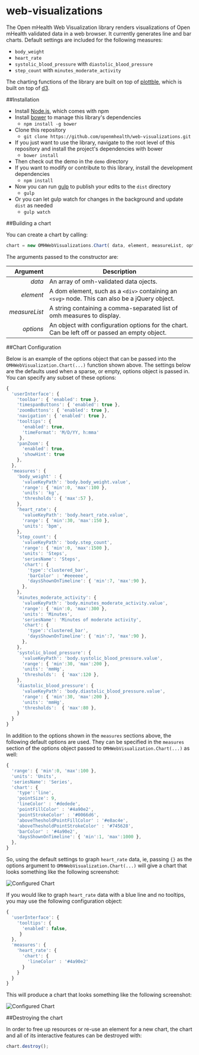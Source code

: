# web-visualizations

The Open mHealth Web Visualization library renders visualizations of Open mHealth validated data in a web browser.
It currently generates line and bar charts. Default settings are included for the following measures:
* `body_weight`
* `heart_rate`
* `systolic_blood_pressure` with `diastolic_blood_pressure`
* `step_count` with `minutes_moderate_activity`

The charting functions of the library are built on top of [plottble](http://plottablejs.org/), which is built on top of [d3](http://d3js.org/).

##Installation

* Install [Node.js](https://docs.npmjs.com/getting-started/installing-node), which comes with npm
* Install [bower](http://bower.io/) to manage this library's dependencies
    * `npm install -g bower`
* Clone this repository
    * `git clone https://github.com/openmhealth/web-visualizations.git`
* If you just want to use the library, navigate to the root level of this repository and install the project's dependencies with bower
    * `bower install`
* Then check out the demo in the `demo` directory
* If you want to modify or contribute to this library, install the development dependencies
    * `npm install`
* Now you can run [gulp](http://gulpjs.com/) to publish your edits to the `dist` directory
    * `gulp`
* Or you can let gulp watch for changes in the background and update `dist` as needed
    * `gulp watch`

##Building a chart

You can create a chart by calling:

```javascript
chart = new OMHWebVisualizations.Chart( data, element, measureList, options );
```

The arguments passed to the constructor are:

Argument | Description
---: | ---
*data* | An array of omh-validated data ojects.
*element* | A dom element, such as a `<div>` containing an `<svg>` node. This can also be a jQuery object.
*measureList* | A string containing a comma-separated list of omh measures to display.
*options* | An object with configuration options for the chart. Can be left off or passed an empty object.

##Chart Configuration

Below is an example of the options object that can be passed into the `OMHWebVisualization.Chart(...)` function shown above. The settings below are the defaults used when a sparse, or empty, options object is passed in. You can specify any subset of these options:

```javascript
{
  'userInterface': {
    'toolbar': { 'enabled': true },
    'timespanButtons': { 'enabled': true },
    'zoomButtons': { 'enabled': true },
    'navigation': { 'enabled': true },
    'tooltips': {
      'enabled': true,
      'timeFormat': 'M/D/YY, h:mma'
     },
    'panZoom': {
      'enabled': true,
      'showHint': true
    },
  },
  'measures': {
    'body_weight' : {
      'valueKeyPath': 'body.body_weight.value',
      'range': { 'min':0, 'max':100 },
      'units': 'kg',
      'thresholds': { 'max':57 },
    },
    'heart_rate': {
      'valueKeyPath': 'body.heart_rate.value',
      'range': { 'min':30, 'max':150 },
      'units': 'bpm',
    },
    'step_count': {
      'valueKeyPath': 'body.step_count',
      'range': { 'min':0, 'max':1500 },
      'units': 'Steps',
      'seriesName': 'Steps',
      'chart': {
        'type':'clustered_bar',
        'barColor' : '#eeeeee',
        'daysShownOnTimeline': { 'min':7, 'max':90 },
      },
    },
    'minutes_moderate_activity': {
      'valueKeyPath': 'body.minutes_moderate_activity.value',
      'range': { 'min':0, 'max':300 },
      'units': 'Minutes',
      'seriesName': 'Minutes of moderate activity',
      'chart': {
        'type':'clustered_bar',
        'daysShownOnTimeline': { 'min':7, 'max':90 },
      },
    },
    'systolic_blood_pressure': {
      'valueKeyPath': 'body.systolic_blood_pressure.value',
      'range': { 'min':30, 'max':200 },
      'units': 'mmHg',
      'thresholds':  { 'max':120 },
    },
    'diastolic_blood_pressure': {
      'valueKeyPath': 'body.diastolic_blood_pressure.value',
      'range': { 'min':30, 'max':200 },
      'units': 'mmHg',
      'thresholds':  { 'max':80 },
    }
  }
}
```

In addition to the options shown in the `measures` sections above, the following default options are used. They can be specified in the `measures` section of the options object passed to `OMHWebVisualization.Chart(...)` as well:

```javascript
{
  'range': { 'min':0, 'max':100 },
  'units': 'Units',
  'seriesName': 'Series',
  'chart': {
    'type':'line',
    'pointSize': 9,
    'lineColor' : '#dedede',
    'pointFillColor' : '#4a90e2',
    'pointStrokeColor' : '#0066d6',
    'aboveThesholdPointFillColor' : '#e8ac4e',
    'aboveThesholdPointStrokeColor' : '#745628',
    'barColor' : '#4a90e2',
    'daysShownOnTimeline': { 'min':1, 'max':1000 },
  },
}
```

So, using the default settings to graph `heart_rate` data, ie, passing `{}` as the options argument to `OMHWebVisualization.Chart(...)` will give a chart that looks something like the following screenshot:

![Configured Chart](http://www.openmhealth.org/media/viz_example_default_options.png "Default Chart")

If you would like to graph `heart_rate` data with a blue line and no tooltips, you may use the following configuration object:

```javascript
{
  'userInterface': {
    'tooltips': {
      'enabled': false,
     }
  },
  'measures': {
    'heart_rate': {
      'chart': {
        'lineColor' : '#4a90e2'
      }
    }
  }
}
```
This will produce a chart that looks something like the following screenshot:

![Configured Chart](http://www.openmhealth.org/media/viz_example_user_options.png "Configured Chart")

##Destroying the chart

In order to free up resources or re-use an element for a new chart, the chart and all of its interactive features can be destroyed with:

```javascript
chart.destroy();
```








